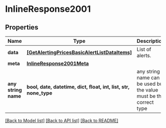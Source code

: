 # InlineResponse2001


## Properties
Name | Type | Description | Notes
------------ | ------------- | ------------- | -------------
**data** | [**[GetAlertingPricesBasicAlertListDataItems]**](GetAlertingPricesBasicAlertListDataItems.md) | List of alerts. | [optional] 
**meta** | [**InlineResponse2001Meta**](InlineResponse2001Meta.md) |  | [optional] 
**any string name** | **bool, date, datetime, dict, float, int, list, str, none_type** | any string name can be used but the value must be the correct type | [optional]

[[Back to Model list]](../README.md#documentation-for-models) [[Back to API list]](../README.md#documentation-for-api-endpoints) [[Back to README]](../README.md)


